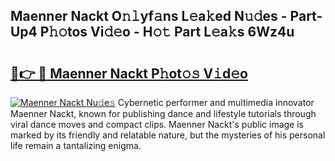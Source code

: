 ## Maenner Nackt O𝚗𝚕yf𝚊ns L𝚎a𝚔ed N𝚞𝚍es - Part-Up4 P𝚑𝚘tos Vi𝚍𝚎o - H𝚘𝚝 Part L𝚎a𝚔s 6Wz4u

# <h2><a href="http://kfbjifw.oniu.top/?m=Maenner+Nackt">🔗👉 🔴 Maenner Nackt P𝚑ot𝚘𝚜 V𝚒d𝚎o</a></h2>

[![Maenner Nackt Nu𝚍e𝚜](https://i.imgur.com/0qMVB7G.gif)](http://kfbjifw.oniu.top/?m=Maenner+Nackt)
Cybernetic performer and multimedia innovator Maenner Nackt, known for publishing dance and lifestyle tutorials through viral dance moves and compact clips. Maenner Nackt's public image is marked by its friendly and relatable nature, but the mysteries of his personal life remain a tantalizing enigma.  
